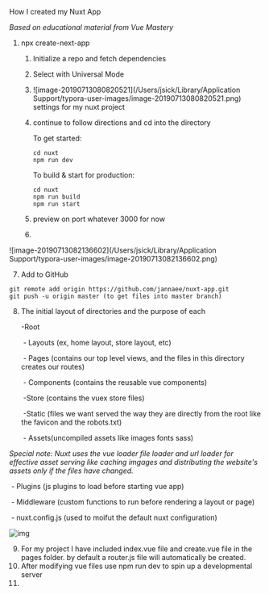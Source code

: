 

How I created my Nuxt App 

*Based on educational material from Vue Mastery*

1. npx create-next-app <projectname> 

   1. Initialize a repo and fetch dependencies

   2. Select with Universal Mode

   3. ![image-20190713080820521](/Users/jsick/Library/Application Support/typora-user-images/image-20190713080820521.png) settings for my nuxt project

   4. continue to follow directions and cd into the directory

      To get started:

      ```
      cd nuxt
      npm run dev
      ```

        To build & start for production:

      ```
      cd nuxt
      npm run build
      npm run start
      ```

   5. preview on port whatever 3000 for now

   6. 

![image-20190713082136602](/Users/jsick/Library/Application Support/typora-user-images/image-20190713082136602.png)

7. Add to GitHub

```
git remote add origin https://github.com/jannaee/nuxt-app.git
git push -u origin master (to get files into master branch)
```

8. The initial layout of directories and the purpose of each

   -Root

   ​	- Layouts (ex, home layout, store layout, etc)

   ​	- Pages (contains our top level views, and the files in this directory creates our routes)

   ​	- Components (contains the reusable vue components)

   ​	-Store (contains the vuex store files)

   ​	-Static (files we want served the way they are directly from the root like the favicon and the robots.txt)

   ​	- Assets(uncompiled assets like images fonts sass)

*Special note: Nuxt uses the vue loader file loader and url loader for effective asset serving like caching imgages and distributing the website's assets only if the files have changed.*

​		- Plugins (js plugins to load before starting vue app)

​		- Middleware (custom functions to run before rendering a layout or page)

​		- nuxt.config.js (used to moifut the default nuxt configuration)

![img](https://d2mxuefqeaa7sj.cloudfront.net/s_4843393BE943192D4CA144BAAA96C727A13C6E324445331C8FAE92B7DB2241FF_1549297156398_Creating+a+Nuxt+App-3.jpg)

9. For my project I have included index.vue file and create.vue file in the pages folder. by default a router.js file will automatically be created.
10. After modifying vue files use npm run dev to spin up a developmental server
11. 